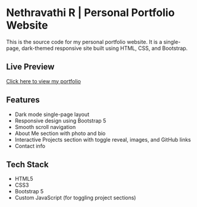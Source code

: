 # Nethravathi R | Personal Portfolio Website

This is the source code for my personal portfolio website. It is a single-page, dark-themed responsive site built using HTML, CSS, and Bootstrap.

## Live Preview

[Click here to view my portfolio](https://nethravathi01.github.io/Portfolio/) 

## Features

- Dark mode single-page layout
- Responsive design using Bootstrap 5
- Smooth scroll navigation
- About Me section with photo and bio
- Interactive Projects section with toggle reveal, images, and GitHub links
- Contact info

## Tech Stack

- HTML5
- CSS3
- Bootstrap 5
- Custom JavaScript (for toggling project sections)
